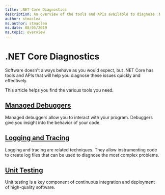 ```yaml
---
title: .NET Core Diagnostics
description: An overview of the tools and APIs available to diagnose .NET Core applications.
author: stmaclea
ms.author: stmaclea
ms.date: 08/05/2019
ms.topic: overview
---
```

# .NET Core Diagnostics

Software doesn't always behave as you would expect, but .NET Core has tools and APIs that will help you diagnose these issues quickly and effectively.

This article helps you find the various tools you need.

## [Managed Debuggers](managed-debuggers.md)
Managed debuggers allow you to interact with your program. Debuggers give you insight into the behavior of your code.

## [Logging and Tracing](logging-and-tracing.md)
Logging and tracing are related techniques. They allow instrumenting code to create log files that can be used to diagnose the most complex problems.

## [Unit Testing](../testing/index.md)
Unit testing is a key component of continuous integration and deployment of high-quality software.
